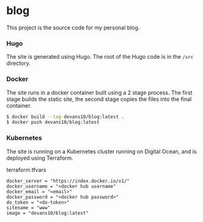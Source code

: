 # blog

This project is the source code for my personal blog.  

### Hugo

The site is generated using Hugo.  The root of the Hugo code is in the `/src` directory.

### Docker
The site runs in a docker container built using a 2 stage process.  The first stage builds the static site, the second stage copies the files into the final container.

```bash
$ docker build --tag devans10/blog:latest .
$ docker push devans10/blog:latest
```

### Kubernetes

The site is running on a Kubernetes cluster running on Digital Ocean, and is deployed using Terraform.

terraform.tfvars
```
docker_server = "https://index.docker.io/v1/"
docker_username = "<docker hub username"
docker_email = "<email>"
docker_password = "<docker hub password>"
do_token = "<do-token>"
sitename = "www"
image = "devans10/blog:latest"
```
